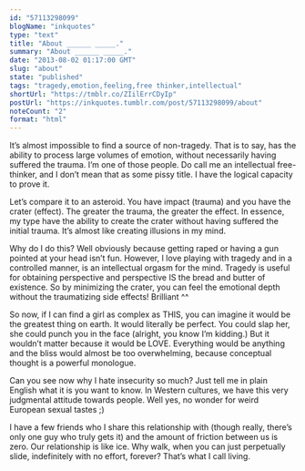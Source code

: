 ```yaml
---
id: "57113298099"
blogName: "inkquotes"
type: "text"
title: "About ______ _____."
summary: "About ______ _____."
date: "2013-08-02 01:17:00 GMT"
slug: "about"
state: "published"
tags: "tragedy,emotion,feeling,free thinker,intellectual"
shortUrl: "https://tmblr.co/ZIilErrCDyIp"
postUrl: "https://inkquotes.tumblr.com/post/57113298099/about"
noteCount: "2"
format: "html"
---
```


It’s almost impossible to find a source of non-tragedy. That is to say, has the ability to process large volumes of emotion, without necessarily having suffered the trauma. I’m one of those people. Do call me an intellectual free-thinker, and I don’t mean that as some pissy title. I have the logical capacity to prove it. 

Let’s compare it to an asteroid. You have impact (trauma) and you have the crater (effect). The greater the trauma, the greater the effect. In essence, my type have the ability to create the crater without having suffered the initial trauma. It’s almost like creating illusions in my mind. 

Why do I do this? Well obviously because getting raped or having a gun pointed at your head isn’t fun. However, I love playing with tragedy and in a controlled manner, is an intellectual orgasm for the mind. Tragedy is useful for obtaining perspective and perspective IS the bread and butter of existence. So by minimizing the crater, you can feel the emotional depth without the traumatizing side effects! Brilliant ^^

So now, if I can find a girl as complex as THIS, you can imagine it would be the greatest thing on earth. It would literally be perfect. You could slap her, she could punch you in the face (alright, you know I’m kidding.) But it wouldn’t matter because it would be LOVE. Everything would be anything and the bliss would almost be too overwhelming, because conceptual thought is a powerful monologue. 

Can you see now why I hate insecurity so much? Just tell me in plain English what it is you want to know. In Western cultures, we have this very judgmental attitude towards people. Well yes, no wonder for weird European sexual tastes ;) 

I have a few friends who I share this relationship with (though really, there’s only one guy who truly gets it) and the amount of friction between us is zero. Our relationship is like ice. Why walk, when you can just perpetually slide, indefinitely with no effort, forever? That’s what I call living.